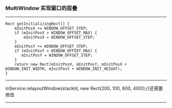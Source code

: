 ###  MultiWindow 实现窗口的层叠

<hr>

    Rect getInitializingRect() {
        mInitPosX += WINDOW_OFFSET_STEP;
        if (mInitPosX > WINDOW_OFFSET_MAX) {
            mInitPosX = WINDOW_OFFSET_STEP;
        }
        mInitPosY += WINDOW_OFFSET_STEP;
        if (mInitPosY > WINDOW_OFFSET_MAX) {
           mInitPosY = WINDOW_OFFSET_STEP;
        }
        return new Rect(mInitPosX, mInitPosY, mInitPosX + WINDOW_INIT_WIDTH, mInitPosY + WINDOW_INIT_HEIGHT);
    }
    
<hr>
    mService.relayoutWindow(stackId, new Rect(200, 100, 600, 400));//还需要修改
    
<hr>
